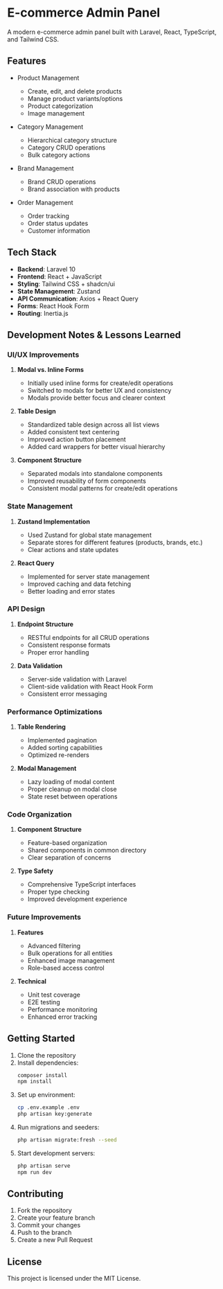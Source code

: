 # E-commerce Admin Panel

A modern e-commerce admin panel built with Laravel, React, TypeScript, and Tailwind CSS.

## Features

- Product Management
  - Create, edit, and delete products
  - Manage product variants/options
  - Product categorization
  - Image management
  
- Category Management
  - Hierarchical category structure
  - Category CRUD operations
  - Bulk category actions
  
- Brand Management
  - Brand CRUD operations
  - Brand association with products
  
- Order Management
  - Order tracking
  - Order status updates
  - Customer information

## Tech Stack

- **Backend**: Laravel 10
- **Frontend**: React + JavaScript
- **Styling**: Tailwind CSS + shadcn/ui
- **State Management**: Zustand
- **API Communication**: Axios + React Query
- **Forms**: React Hook Form
- **Routing**: Inertia.js

## Development Notes & Lessons Learned

### UI/UX Improvements
1. **Modal vs. Inline Forms**
   - Initially used inline forms for create/edit operations
   - Switched to modals for better UX and consistency
   - Modals provide better focus and clearer context

2. **Table Design**
   - Standardized table design across all list views
   - Added consistent text centering
   - Improved action button placement
   - Added card wrappers for better visual hierarchy

3. **Component Structure**
   - Separated modals into standalone components
   - Improved reusability of form components
   - Consistent modal patterns for create/edit operations

### State Management
1. **Zustand Implementation**
   - Used Zustand for global state management
   - Separate stores for different features (products, brands, etc.)
   - Clear actions and state updates

2. **React Query**
   - Implemented for server state management
   - Improved caching and data fetching
   - Better loading and error states

### API Design
1. **Endpoint Structure**
   - RESTful endpoints for all CRUD operations
   - Consistent response formats
   - Proper error handling

2. **Data Validation**
   - Server-side validation with Laravel
   - Client-side validation with React Hook Form
   - Consistent error messaging

### Performance Optimizations
1. **Table Rendering**
   - Implemented pagination
   - Added sorting capabilities
   - Optimized re-renders

2. **Modal Management**
   - Lazy loading of modal content
   - Proper cleanup on modal close
   - State reset between operations

### Code Organization
1. **Component Structure**
   - Feature-based organization
   - Shared components in common directory
   - Clear separation of concerns

2. **Type Safety**
   - Comprehensive TypeScript interfaces
   - Proper type checking
   - Improved development experience

### Future Improvements
1. **Features**
   - Advanced filtering
   - Bulk operations for all entities
   - Enhanced image management
   - Role-based access control

2. **Technical**
   - Unit test coverage
   - E2E testing
   - Performance monitoring
   - Enhanced error tracking

## Getting Started

1. Clone the repository
2. Install dependencies:
   ```bash
   composer install
   npm install
   ```
3. Set up environment:
   ```bash
   cp .env.example .env
   php artisan key:generate
   ```
4. Run migrations and seeders:
   ```bash
   php artisan migrate:fresh --seed
   ```
5. Start development servers:
   ```bash
   php artisan serve
   npm run dev
   ```

## Contributing

1. Fork the repository
2. Create your feature branch
3. Commit your changes
4. Push to the branch
5. Create a new Pull Request

## License

This project is licensed under the MIT License.
